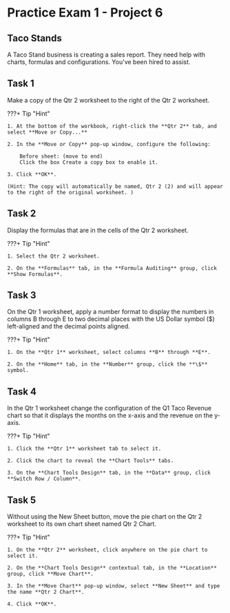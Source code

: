 # Practice Exam 1 - Project 6

## Taco Stands

A Taco Stand business is creating a sales report. They need help with charts, formulas and configurations. You've been hired to assist.

## Task 1
 
Make a copy of the Qtr 2 worksheet to the right of the Qtr 2 worksheet.

???+ Tip "Hint"

    1. At the bottom of the workbook, right-click the **Qtr 2** tab, and select **Move or Copy...**

    2. In the **Move or Copy** pop-up window, configure the following:
        
        Before sheet: (move to end)
        Click the box Create a copy box to enable it.

    3. Click **OK**.

    (Hint: The copy will automatically be named, Qtr 2 (2) and will appear to the right of the original worksheet. )

## Task 2

Display the formulas that are in the cells of the Qtr 2 worksheet.

???+ Tip "Hint"

    1. Select the Qtr 2 worksheet.

    2. On the **Formulas** tab, in the **Formula Auditing** group, click **Show Formulas**.
 
## Task 3

On the Qtr 1 worksheet, apply a number format to display the numbers in columns B through E to two decimal places with the US Dollar symbol (\$) left-aligned and the decimal points aligned.

???+ Tip "Hint"

    1. On the **Qtr 1** worksheet, select columns **B** through **E**.

    2. On the **Home** tab, in the **Number** group, click the **\$** symbol.

## Task 4

In the Qtr 1 worksheet change the configuration of the Q1 Taco Revenue chart so that it displays the months on the x-axis and the revenue on the y-axis.

???+ Tip "Hint"

    1. Click the **Qtr 1** worksheet tab to select it.

    2. Click the chart to reveal the **Chart Tools** tabs.

    3. On the **Chart Tools Design** tab, in the **Data** group, click **Switch Row / Column**.

## Task 5

Without using the New Sheet button, move the pie chart on the Qtr 2 worksheet to its own chart sheet named Qtr 2 Chart.

???+ Tip "Hint"

    1. On the **Qtr 2** worksheet, click anywhere on the pie chart to select it.

    2. On the **Chart Tools Design** contextual tab, in the **Location** group, click **Move Chart**.

    3. In the **Move Chart** pop-up window, select **New Sheet** and type the name **Qtr 2 Chart**.

    4. Click **OK**.
 

